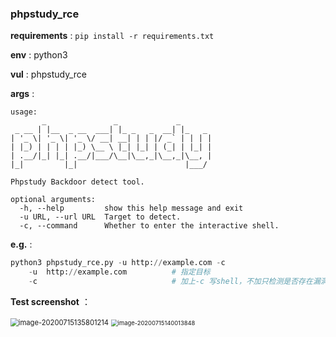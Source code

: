 ### phpstudy_rce

**requirements** : `pip install -r requirements.txt`

**env** : python3

**vul** : phpstudy_rce

**args** :

```
usage:
       _               _             _
 _ __ | |__  _ __  ___| |_ _   _  __| |_   _
| '_ \| '_ \| '_ \/ __| __| | | |/ _` | | | |
| |_) | | | | |_) \__ \ |_| |_| | (_| | |_| |
| .__/|_| |_| .__/|___/\__|\__,_|\__,_|\__, |
|_|         |_|                        |___/

Phpstudy Backdoor detect tool.

optional arguments:
  -h, --help         show this help message and exit
  -u URL, --url URL  Target to detect.
  -c, --command      Whether to enter the interactive shell.
```

**e.g.** : 

```python
python3 phpstudy_rce.py -u http://example.com -c
    -u 	http://example.com			# 指定目标
    -c 								# 加上-c 写shell，不加只检测是否存在漏洞。
```

**Test screenshot** ：

<img src="./detect.png" alt="image-20200715135801214" style="zoom:80%;" />

<img src="./getshell.png" alt="image-20200715140013848" style="zoom: 67%;" />